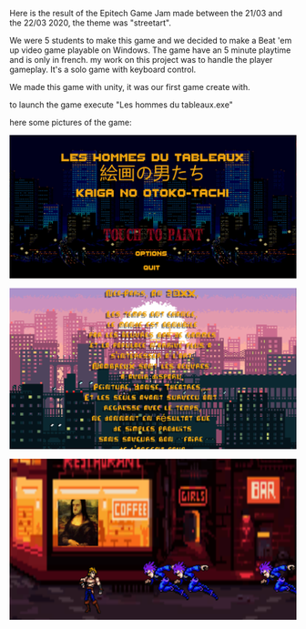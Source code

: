 Here is the result of the Epitech Game Jam made between the 21/03 and the 22/03 2020, 
the theme was "streetart".

We were 5 students to make this game and we decided to make a Beat 'em up video game playable on Windows.
The game have an 5 minute playtime and is only in french. my work on this project was to handle the player gameplay.
It's a solo game with keyboard control. 

We made this game with unity, it was our first game create with.

to launch the game execute "Les hommes du tableaux.exe"

here some pictures of the game:

![Main Menu](https://raw.githubusercontent.com/BNouailhac/Game-Jam/master/Epitech_Game_Jam_(21-22_03_2020)__streetart_/Image_Git/Capture.PNG)

![Intro](https://github.com/BNouailhac/Game-Jam/blob/master/Epitech_Game_Jam_(21-22_03_2020)__streetart_/Image_Git/Capture2.PNG)

![Picture in game](https://github.com/BNouailhac/Game-Jam/blob/master/Epitech_Game_Jam_(21-22_03_2020)__streetart_/Image_Git/Capture3.PNG)
